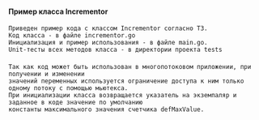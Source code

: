 #### Пример класса Incrementor
    Приведен пример кода с классом Incrementor согласно ТЗ.
    Код класса - в файле incrementor.go
    Инициализация и пример использования - в файле main.go.
    Unit-тесты всех методов класса - в директории проекта tests
####
    Так как код может быть использован в многопотоковом приложении, при получении и изменении
    значений переменных используется ограничение доступа к ним только одному потоку с помощью мьютекса.
    При инициализации класса возвращается указатель на экземпаляр и заданное в коде значение по умолчанию
    константы максимального значения счетчика defMaxValue.      
 
